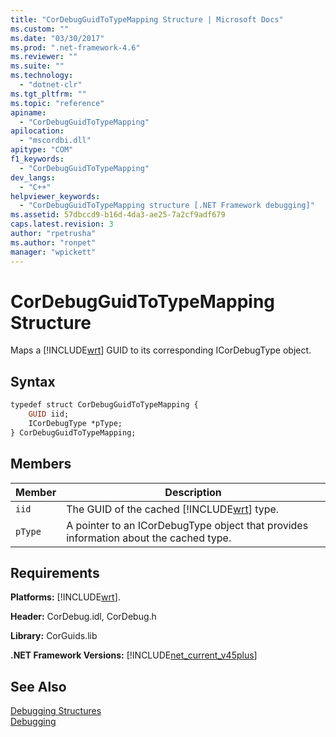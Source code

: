 ```yaml
---
title: "CorDebugGuidToTypeMapping Structure | Microsoft Docs"
ms.custom: ""
ms.date: "03/30/2017"
ms.prod: ".net-framework-4.6"
ms.reviewer: ""
ms.suite: ""
ms.technology: 
  - "dotnet-clr"
ms.tgt_pltfrm: ""
ms.topic: "reference"
apiname: 
  - "CorDebugGuidToTypeMapping"
apilocation: 
  - "mscordbi.dll"
apitype: "COM"
f1_keywords: 
  - "CorDebugGuidToTypeMapping"
dev_langs: 
  - "C++"
helpviewer_keywords: 
  - "CorDebugGuidToTypeMapping structure [.NET Framework debugging]"
ms.assetid: 57dbccd9-b16d-4da3-ae25-7a2cf9adf679
caps.latest.revision: 3
author: "rpetrusha"
ms.author: "ronpet"
manager: "wpickett"
---
```

# CorDebugGuidToTypeMapping Structure
Maps a [!INCLUDE[wrt](../../../../includes/wrt-md.md)] GUID to its corresponding ICorDebugType object.  
  
## Syntax  
  
```vb  
typedef struct CorDebugGuidToTypeMapping {  
    GUID iid;  
    ICorDebugType *pType;  
} CorDebugGuidToTypeMapping;  
```  
  
## Members  
  
|Member|Description|  
|------------|-----------------|  
|`iid`|The GUID of the cached [!INCLUDE[wrt](../../../../includes/wrt-md.md)] type.|  
|`pType`|A pointer to an ICorDebugType object that provides information about the cached type.|  
  
## Requirements  
 **Platforms:** [!INCLUDE[wrt](../../../../includes/wrt-md.md)].  
  
 **Header:** CorDebug.idl, CorDebug.h  
  
 **Library:** CorGuids.lib  
  
 **.NET Framework Versions:** [!INCLUDE[net_current_v45plus](../../../../includes/net-current-v45plus-md.md)]  
  
## See Also  
 [Debugging Structures](../../../../docs/framework/unmanaged-api/debugging/debugging-structures.md)   
 [Debugging](../../../../docs/framework/unmanaged-api/debugging/debugging-unmanaged-api-reference.md)